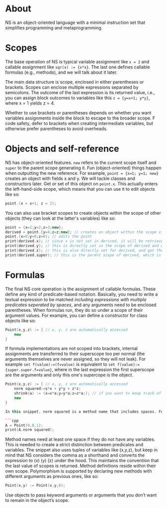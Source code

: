 # About
NS is an object-oriented language with a minimal instruction set that simplifies programming and metaprogramming.

# Scopes
The base operation of NS is typical variable assignment like `x = 2` and callable assignment like `sqr(x) := {x*x}`. The last one defines callable formulas (e.g., methods), and we will talk about it later.

The main data structure is scope, enclosed in either parentheses or brackets. Scopes can enclose multiple expressions separated by semicolons. The outcome of the last expression is its returned value, i.e., you can assign block outcomes to variables like this `z = {y=x+1; y*y}`, where x = 1 yields z = 4. 

Whether to use brackets or parentheses depends on whether you want variables assignments inside the block to escape to the broader scope. F code safety, defer to brackets when creating intermediate variables, but otherwise prefer parentheses to avoid overheads.

# Objects and self-reference
NS has object-oriented features. `new` refers to the current scope itself and `super` to the parent scope generating it. Fun (object-oriented) things happen when outputting the new reference. For example, `point = {x=1; y=1; new}` creates an object with fields x and y. We will tackle classes and constructors later. Get or set of this object on `point.x`. This actually enters the left-hand-side scope, which means that you can use it to edit objects like so:

```cpp
point.(x = x+1; z = 2);
```

You can also use bracket scopes to create objects within the scope of other objects 
(they can look at the latter's variables) like so:

```cpp
point = {x=1;y=2;z=3;new};
derived = point.{y=4;z=z;new}; // creates an object within the scope of A
point.(x=0;y=0;z=0); // edits the point
print(derived.x); // since x is not set in derived, it will be retrieved from its superscope and will be 0
print(derived.y); // this is directly set in the scope of derived and will be 4
print(derived.z); // this is also directly set for derived, and got the value point.z had at the time, that is, 3
print(derived.super); // this is the parent scope of derived, which is the point object
```

# Formulas
The final NS core operation is the assignment of callable formulas. These define any kind of predicate-based notation.
Basically, you need to write a textual expression to be matched *including expressions with multiple predicates seperated by spaces*, and any arguments need to be enclosed parentheses. When formulas run, they do so under a scope of their argument
values. For example, you can define a constructor for class objects like so: 

```cpp
Point(x,y,z) := { // x, y, z are automatically accessed
    new
}
```

If formula implementations are not scoped into brackets, internal assignments are transferred 
to their superscope too per normal (the arguments themselves are never assigned, so they will
not leak). For example `set f(value):=(f=value)` is equivalent to `set f(value):={super.super.f=value}`,
where in the last expression the first superscope are the arguments and only this one's supercope
is the object.


```cpp
Point(x,y,z) := { // x, y, z are automatically accessed
    norm squared:=x*x + y*y + z*z; 
    shrink(a) := (x=x*a;y=y*a;z=z*a;); // if you want to keep track of the last argument value within Point set a=a
    new
}

In this snippet, norm squared is a method name that includes spaces. For example write:

```cpp
A = Point(0,0,1);
print(A.norm squared);
```

Method names need at least one space if they do not have any variables. This is needed to create a strict distinction between predicates and variables. The snippet also uses tuples of variables like (x,y,z), but keep in mind that NS considers the comma as a shorthand and converts the expression to (x) (y) (z) under the hood. This maintains the convention that the last value of scopes is returned. Method definitions reside within their own scope.
Polymorphism is supported by declaring new methods with different arguments as previous ones, like so: 

```cpp
Point(x,y) := Point(x,y,0);
```

Use objects to pass keyword arguments or arguments that you don’t want to remain in the object’s scope.

